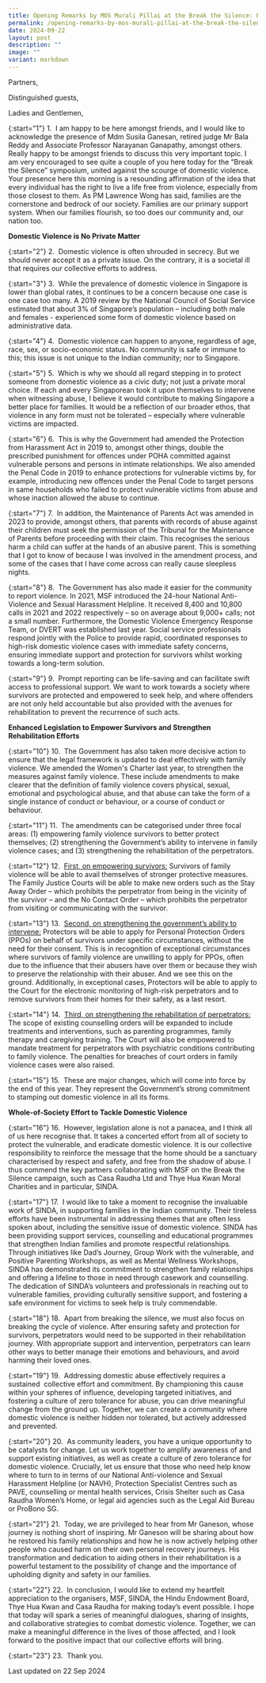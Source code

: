 ```yaml
---
title: Opening Remarks by MOS Murali Pillai at the Break the Silence: Empowering the Indian Community Symposium on Domestic Violence
permalink: /opening-remarks-by-mos-murali-pillai-at-the-break-the-silence-symposium/
date: 2024-09-22
layout: post
description: ""
image: ""
variant: markdown
---
```

Partners,

Distinguished guests,

Ladies and Gentlemen,

{:start="1"}
1.&nbsp; I am happy to be here amongst friends, and I would like to acknowledge the presence of Mdm Susila Ganesan, retired judge Mr Bala Reddy and Associate Professor Narayanan Ganapathy, amongst others. Really happy to be amongst friends to discuss this very important topic. I am very encouraged to see quite a couple of you here today for the “Break the Silence” symposium, united against the scourge of domestic violence. Your presence here this morning is a resounding affirmation of the idea that every individual has the right to live a life free from violence, especially from those closest to them. As PM Lawrence Wong has said, families are the cornerstone and bedrock of our society. Families are our primary support system. When our families flourish, so too does our community and, our nation too.

<b>Domestic Violence is No Private Matter</b>

{:start="2"}
2.&nbsp; Domestic violence is often shrouded in secrecy. But we should never accept it as a private issue. On the contrary, it is a societal ill that requires our collective efforts to address.

{:start="3"}
3.&nbsp; While the prevalence of domestic violence in Singapore is lower than global rates, it continues to be a concern because one case is one case too many. A 2019 review by the National Council of Social Service estimated that about 3% of Singapore’s population – including both male and females - experienced some form of domestic violence based on administrative data.

{:start="4"}
4.&nbsp; Domestic violence can happen to anyone, regardless of age, race, sex, or socio-economic status. No community is safe or immune to this; this issue is not unique to the Indian community; nor to Singapore.

{:start="5"}
5.&nbsp; Which is why we should all regard stepping in to protect someone from domestic violence as a civic duty; not just a private moral choice. If each and every Singaporean took it upon themselves to intervene when witnessing abuse, I believe it would contribute to making Singapore a better place for families. It would be a reflection of our broader ethos, that violence in any form must not be tolerated – especially where vulnerable victims are impacted.

{:start="6"}
6.&nbsp; This is why the Government had amended the Protection from Harassment Act in 2019 to, amongst other things, double the prescribed punishment for offences under POHA committed against vulnerable persons and persons in intimate relationships. We also amended the Penal Code in 2019 to enhance protections for vulnerable victims by, for example, introducing new offences under the Penal Code to target persons in same households who failed to protect vulnerable victims from abuse and whose inaction allowed the abuse to continue.

{:start="7"}
7.&nbsp; In addition, the Maintenance of Parents Act was amended in 2023 to provide, amongst others, that parents with records of abuse against their children must seek the permission of the Tribunal for the Maintenance of Parents before proceeding with their claim. This recognises the serious harm a child can suffer at the hands of an abusive parent. This is something that I got to know of because I was involved in the amendment process, and some of the cases that I have come across can really cause sleepless nights.

{:start="8"}
8.&nbsp; The Government has also made it easier for the community to report violence. In 2021, MSF introduced the 24-hour National Anti-Violence and Sexual Harassment Helpline. It received 8,400 and 10,800 calls in 2021 and 2022 respectively – so on average about 9,000+ calls; not a small number. Furthermore, the Domestic Violence Emergency Response Team, or DVERT was established last year. Social service professionals respond jointly with the Police to provide rapid, coordinated responses to high-risk domestic violence cases with immediate safety concerns, ensuring immediate support and protection for survivors whilst working towards a long-term solution.

{:start="9"}
9.&nbsp; Prompt reporting can be life-saving and can facilitate swift access to professional support. We want to work towards a society where survivors are protected and empowered to seek help, and where offenders are not only held accountable but also provided with the avenues for rehabilitation to prevent the recurrence of such acts.

<b>Enhanced Legislation to Empower Survivors and Strengthen Rehabilitation Efforts</b>

{:start="10"}
10.&nbsp; The Government has also taken more decisive action to ensure that the legal framework is updated to deal effectively with family violence. We amended the Women's Charter last year, to strengthen the measures against family violence. These include amendments to make clearer that the definition of family violence covers physical, sexual, emotional and psychological abuse, and that abuse can take the form of a single instance of conduct or behaviour, or a course of conduct or behaviour.

{:start="11"}
11.&nbsp; The amendments can be categorised under three focal areas: (1) empowering family violence survivors to better protect themselves; (2) strengthening the Government’s ability to intervene in family violence cases; and (3) strengthening the rehabilitation of the perpetrators.

{:start="12"}
12.&nbsp; <u>First, on empowering survivors:</u> Survivors of family violence will be able to avail themselves of stronger protective measures. The Family Justice Courts will be able to make new orders such as the Stay Away Order – which prohibits the perpetrator from being in the vicinity of the survivor – and the No Contact Order – which prohibits the perpetrator from visiting or communicating with the survivor.

{:start="13"}
13.&nbsp; <u>Second, on strengthening the government’s ability to intervene:</u> Protectors will be able to apply for Personal Protection Orders (PPOs) on behalf of survivors under specific circumstances, without the need for their consent. This is in recognition of exceptional circumstances where survivors of family violence are unwilling to apply for PPOs, often due to the influence that their abusers have over them or because they wish to preserve the relationship with their abuser. And we see this on the ground. Additionally, in exceptional cases, Protectors will be able to apply to the Court for the electronic monitoring of high-risk perpetrators and to remove survivors from their homes for their safety, as a last resort.

{:start="14"}
14.&nbsp; <u>Third, on strengthening the rehabilitation of perpetrators:</u> The scope of existing counselling orders will be expanded to include treatments and interventions, such as parenting programmes, family therapy and caregiving training. The Court will also be empowered to mandate treatment for perpetrators with psychiatric conditions contributing to family violence. The penalties for breaches of court orders in family violence cases were also raised.

{:start="15"}
15.&nbsp; These are major changes, which will come into force by the end of this year. They represent the Government’s strong commitment to stamping out domestic violence in all its forms.

<b>Whole-of-Society Effort to Tackle Domestic Violence</b>

{:start="16"}
16.&nbsp; However, legislation alone is not a panacea, and I think all of us here recognise that. It takes a concerted effort from all of society to protect the vulnerable, and eradicate domestic violence. It is our collective responsibility to reinforce the message that the home should be a sanctuary characterised by respect and safety, and free from the shadow of abuse. I thus commend the key partners collaborating with MSF on the Break the Silence campaign, such as Casa Raudha Ltd and Thye Hua Kwan Moral Charities and in particular, SINDA.

{:start="17"}
17.&nbsp; I would like to take a moment to recognise the invaluable work of SINDA, in supporting families in the Indian community. Their tireless efforts have been instrumental in addressing themes that are often less spoken about, including the sensitive issue of domestic violence. SINDA has been providing support services, counselling and educational programmes that strengthen Indian families and promote respectful relationships. Through initiatives like Dad’s Journey, Group Work with the vulnerable, and Positive Parenting Workshops, as well as Mental Wellness Workshops, SINDA has demonstrated its commitment to strengthen family relationships and offering a lifeline to those in need through casework and counselling. The dedication of SINDA’s volunteers and professionals in reaching out to vulnerable families, providing culturally sensitive support, and fostering a safe environment for victims to seek help is truly commendable.

{:start="18"}
18.&nbsp; Apart from breaking the silence, we must also focus on breaking the cycle of violence. After ensuring safety and protection for survivors, perpetrators would need to be supported in their rehabilitation journey. With appropriate support and intervention, perpetrators can learn other ways to better manage their emotions and behaviours, and avoid&nbsp; harming their loved ones.

{:start="19"}
19.&nbsp; Addressing domestic abuse effectively requires a sustained&nbsp; collective effort and commitment. By championing this cause within your spheres of influence, developing targeted initiatives, and fostering a culture of zero tolerance for abuse, you can drive meaningful change from the ground up. Together, we can create a community where domestic violence is neither hidden nor tolerated, but actively addressed and prevented.

{:start="20"}
20.&nbsp; As community leaders, you have a unique opportunity to be catalysts for change. Let us work together to amplify awareness of and support existing initiatives, as well as create a culture of zero tolerance for domestic violence. Crucially, let us ensure that those who need help know where to turn to in terms of our National Anti-violence and Sexual Harassment Helpline (or NAVH), Protection Specialist Centres such as PAVE, counselling or mental health services, Crisis Shelter such as Casa Raudha Women’s Home, or legal aid agencies such as the Legal Aid Bureau or ProBono SG.

{:start="21"}
21.&nbsp; Today, we are privileged to hear from Mr Ganeson, whose journey is nothing short of inspiring. Mr Ganeson will be sharing about how he restored his family relationships and how he is now actively helping other people who caused harm on their own personal recovery journeys. His transformation and dedication to aiding others in their rehabilitation is a powerful testament to the possibility of change and the importance of upholding dignity and safety in our families.

{:start="22"}
22.&nbsp; In conclusion, I would like to extend my heartfelt appreciation to the organisers, MSF, SINDA, the Hindu Endowment Board, Thye Hua Kwan and Casa Raudha for making today’s event possible. I hope that today will spark a series of meaningful dialogues, sharing of insights, and collaborative strategies to combat domestic violence. Together, we can make a meaningful difference in the lives of those affected, and I look forward to the positive impact that our collective efforts will bring.

{:start="23"}
23.&nbsp; Thank you.

<p class="right-side-updated">Last updated on 22 Sep 2024</p>
